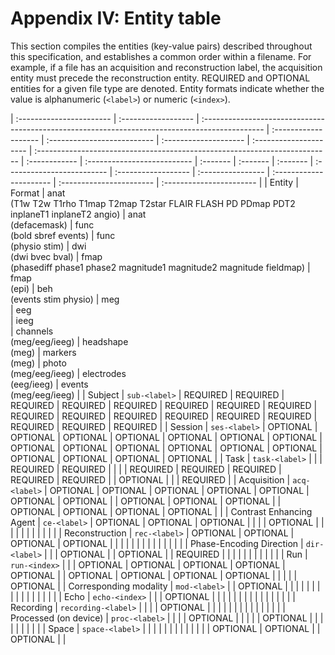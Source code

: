 # Appendix IV: Entity table

This section compiles the entities (key-value pairs) described throughout this
specification, and establishes a common order within a filename. For example, if
a file has an acquisition and reconstruction label, the acquisition entity must
precede the reconstruction entity. REQUIRED and OPTIONAL entities for a given
file type are denoted. Entity formats indicate whether the value is alphanumeric
(`<label>`) or numeric (`<index>`).

| :----------------------- | :------------------ | :--------------------------------------------------------------------------------------------- | :------------------- | :-------------------------- | :-------------------- | :--------------------- | :------------------------------------------------------------------------- | :------------ | :-------------------------- | :------- | :------- | :------- | :------------------------- | :------------------ | :---------------- | :---------------------- | :----------------------- | :----------------------- |
| Entity                   | Format              | anat<br>(T1w T2w T1rho T1map T2map T2star FLAIR FLASH PD PDmap PDT2 inplaneT1 inplaneT2 angio) | anat<br>(defacemask) | func<br>(bold sbref events) | func<br>(physio stim) | dwi<br>(dwi bvec bval) | fmap<br>(phasediff phase1 phase2 magnitude1 magnitude2 magnitude fieldmap) | fmap<br>(epi) | beh<br>(events stim physio) | meg<br>  | eeg<br>  | ieeg<br> | channels<br>(meg/eeg/ieeg) | headshape<br> (meg) | markers<br> (meg) | photo<br>(meg/eeg/ieeg) | electrodes<br>(eeg/ieeg) | events<br>(meg/eeg/ieeg) |
| Subject                  | `sub-<label>`       | REQUIRED                                                                                       | REQUIRED             | REQUIRED                    | REQUIRED              | REQUIRED               | REQUIRED                                                                   | REQUIRED      | REQUIRED                    | REQUIRED | REQUIRED | REQUIRED | REQUIRED                   | REQUIRED            | REQUIRED          | REQUIRED                | REQUIRED                 | REQUIRED                 |
| Session                  | `ses-<label>`       | OPTIONAL                                                                                       | OPTIONAL             | OPTIONAL                    | OPTIONAL              | OPTIONAL               | OPTIONAL                                                                   | OPTIONAL      | OPTIONAL                    | OPTIONAL | OPTIONAL | OPTIONAL | OPTIONAL                   | OPTIONAL            | OPTIONAL          | OPTIONAL                | OPTIONAL                 | OPTIONAL                 |
| Task                     | `task-<label>`      |                                                                                                |                      | REQUIRED                    | REQUIRED              |                        |                                                                            |               | REQUIRED                    | REQUIRED | REQUIRED | REQUIRED | REQUIRED                   |                     | OPTIONAL          |                         |                          | REQUIRED                 |
| Acquisition              | `acq-<label>`       | OPTIONAL                                                                                       | OPTIONAL             | OPTIONAL                    | OPTIONAL              | OPTIONAL               | OPTIONAL                                                                   | OPTIONAL      |                             | OPTIONAL | OPTIONAL | OPTIONAL |                            | OPTIONAL            | OPTIONAL          | OPTIONAL                | OPTIONAL                 |                          |
| Contrast Enhancing Agent | `ce-<label>`        | OPTIONAL                                                                                       | OPTIONAL             | OPTIONAL                    |                       |                        |                                                                            | OPTIONAL      |                             |          |          |          |                            |                     |                   |                         |                          |                          |
| Reconstruction           | `rec-<label>`       | OPTIONAL                                                                                       | OPTIONAL             | OPTIONAL                    | OPTIONAL              |                        |                                                                            |               |                             |          |          |          |                            |                     |                   |                         |                          |                          |
| Phase-Encoding Direction | `dir-<label>`       |                                                                                                |                      | OPTIONAL                    |                       | OPTIONAL               |                                                                            | REQUIRED      |                             |          |          |          |                            |                     |                   |                         |                          |                          |
| Run                      | `run-<index>`       |                                                                                                |                      | OPTIONAL                    | OPTIONAL              | OPTIONAL               | OPTIONAL                                                                   | OPTIONAL      |                             | OPTIONAL | OPTIONAL | OPTIONAL | OPTIONAL                   |                     |                   |                         |                          | OPTIONAL                 |
| Corresponding modality   | `mod-<label>`       |                                                                                                | OPTIONAL             |                             |                       |                        |                                                                            |               |                             |          |          |          |                            |                     |                   |                         |                          |                          |
| Echo                     | `echo-<index>`      |                                                                                                |                      | OPTIONAL                    |                       |                        |                                                                            |               |                             |          |          |          |                            |                     |                   |                         |                          |                          |
| Recording                | `recording-<label>` |                                                                                                |                      |                             | OPTIONAL              |                        |                                                                            |               |                             |          |          |          |                            |                     |                   |                         |                          |                          |
| Processed (on device)    | `proc-<label>`      |                                                                                                |                      |                             | OPTIONAL              |                        |                                                                            |               |                             | OPTIONAL |          |          |                            |                     |                   |                         |                          |                          |
| Space                    | `space-<label>`     |                                                                                                |                      |                             |                       |                        |                                                                            |               |                             |          |          |          |                            | OPTIONAL            | OPTIONAL          |                         | OPTIONAL                 |                          |
